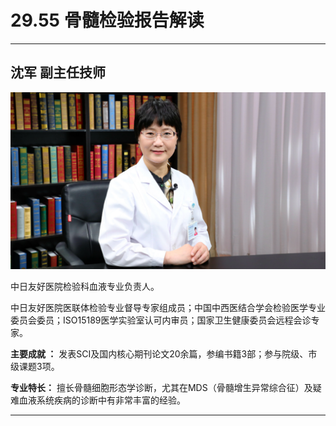 # 29.55 骨髓检验报告解读

---

## 沈军 副主任技师

![1685945519022](image/c29_055/1685945519022.png)

中日友好医院检验科血液专业负责人。

中日友好医院医联体检验专业督导专家组成员；中国中西医结合学会检验医学专业委员会委员；ISO15189医学实验室认可内审员；国家卫生健康委员会远程会诊专家。

**主要成就 ：** 发表SCI及国内核心期刊论文20余篇，参编书籍3部；参与院级、市级课题3项。

**专业特长：** 擅长骨髓细胞形态学诊断，尤其在MDS（骨髓增生异常综合征）及疑难血液系统疾病的诊断中有非常丰富的经验。

---
